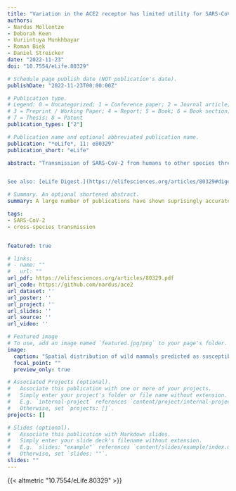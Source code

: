 ```yaml
---
title: "Variation in the ACE2 receptor has limited utility for SARS-CoV-2 host prediction"
authors:
- Nardus Mollentze
- Deborah Keen
- Uuriintuya Munkhbayar
- Roman Biek
- Daniel Streicker
date: "2022-11-23"
doi: "10.7554/eLife.80329"

# Schedule page publish date (NOT publication's date).
publishDate: "2022-11-23T00:00:00Z"

# Publication type.
# Legend: 0 = Uncategorized; 1 = Conference paper; 2 = Journal article;
# 3 = Preprint / Working Paper; 4 = Report; 5 = Book; 6 = Book section;
# 7 = Thesis; 8 = Patent
publication_types: ["2"]

# Publication name and optional abbreviated publication name.
publication: "*eLife*, 11: e80329"
publication_short: "eLife"

abstract: "Transmission of SARS-CoV-2 from humans to other species threatens wildlife conservation and may create novel sources of viral diversity for future zoonotic transmission. A variety of computational heuristics have been developed to pre-emptively identify susceptible host species based on variation in the angiotensin-converting enzyme 2 (ACE2) receptor used for viral entry. However, the predictive performance of these heuristics remains unknown. Using a newly compiled database of 96 species, we show that, while variation in ACE2 can be used by machine learning models to accurately predict animal susceptibility to sarbecoviruses (accuracy = 80.2%, binomial confidence interval [CI]: 70.8–87.6%), the sites informing predictions have no known involvement in virus binding and instead recapitulate host phylogeny. Models trained on host phylogeny alone performed equally well (accuracy = 84.4%, CI: 75.5–91.0%) and at a level equivalent to retrospective assessments of accuracy for previously published models. These results suggest that the predictive power of ACE2-based models derives from strong correlations with host phylogeny rather than processes which can be mechanistically linked to infection biology. Further, biased availability of ACE2 sequences misleads projections of the number and geographic distribution of at-risk species. Models based on host phylogeny reduce this bias, but identify a very large number of susceptible species, implying that model predictions must be combined with local knowledge of exposure risk to practically guide surveillance. Identifying barriers to viral infection or onward transmission beyond receptor binding and incorporating data which are independent of host phylogeny will be necessary to manage the ongoing risk of establishment of novel animal reservoirs of SARS-CoV-2.


See also: [eLife Digest.](https://elifesciences.org/articles/80329#digest)"

# Summary. An optional shortened abstract.
summary: A large number of publications have shown suprisingly accurate predictions of which species are susceptible to SARS-CoV-2 infection using just the variation in ACE2 proteins found in different species. This would seem to imply that receptor-binding is the primary barrier to cross-species transmission for this virus. However, we show that the predictive power of ACE2-based models derives from strong correlations with host phylogeny rather than processes which can be mechanistically linked to infection biology. Further, biased availability of ACE2 sequences leads to misleading projections of the number and geographic distribution of at-risk species. Models based on host phylogeny reduce this bias, but identify a very large number of susceptible species, implying that model predictions must be combined with local knowledge of exposure risk to practically guide surveillance.

tags:
- SARS-CoV-2
- cross-species transmission


featured: true

# links:
# - name: ""
#   url: ""
url_pdf: https://elifesciences.org/articles/80329.pdf
url_code: https://github.com/nardus/ace2
url_dataset: ''
url_poster: ''
url_project: ''
url_slides: ''
url_source: ''
url_video: ''

# Featured image
# To use, add an image named `featured.jpg/png` to your page's folder. 
image:
  caption: "Spatial distribution of wild mammals predicted as susceptible to sarbecoviruses"
  focal_point: ""
  preview_only: true

# Associated Projects (optional).
#   Associate this publication with one or more of your projects.
#   Simply enter your project's folder or file name without extension.
#   E.g. `internal-project` references `content/project/internal-project/index.md`.
#   Otherwise, set `projects: []`.
projects: []

# Slides (optional).
#   Associate this publication with Markdown slides.
#   Simply enter your slide deck's filename without extension.
#   E.g. `slides: "example"` references `content/slides/example/index.md`.
#   Otherwise, set `slides: ""`.
slides: ""
---
```


{{< altmetric "10.7554/eLife.80329" >}}